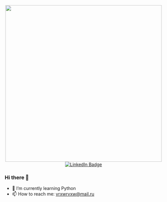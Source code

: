 <div id="header" align="center">
  <img src="https://media.giphy.com/media/2UuE8KjnWpJOpp3id2/giphy.gif" width="500"/>
</div>

<div id="badges" align="center">
  <a href="your-linkedin-URL">
    <img src="https://img.shields.io/badge/LinkedIn-blue?style=for-the-badge&logo=linkedin&logoColor=white" alt="LinkedIn Badge"/>
  </a>
</div>

<div id="badges" align="center">
  <img src="https://komarev.com/ghpvc/?username=vrxw&style=flat-square&color=lightgrey" alt=""/>
</div>

### Hi there 👋

- 🌱 I’m currently learning Python
- 📫 How to reach me: vrxwrvxw@mail.ru

